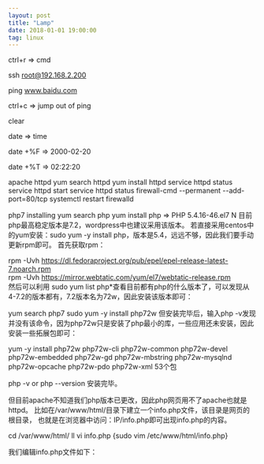 ```yaml
---
layout: post
title: "Lamp"
date: 2018-01-01 19:00:00
tag: linux
---
```


ctrl+r => cmd

ssh root@192.168.2.200

ping www.baidu.com

ctrl+c => jump out of ping

clear

date => time

date +%F => 2000-02-20

date +%T => 02:22:20

apache httpd
yum search httpd
yum install httpd
service httpd status
service httpd start
service httpd status
firewall-cmd --permanent --add-port=80/tcp
systemctl restart firewalld

php7 installing
yum search php
yum install php => PHP  5.4.16-46.el7
N
目前php最高稳定版本是7.2，wordpress中也建议采用该版本。
若直接采用centos中的yum安装：sudo yum -y install php，版本是5.4，远远不够，因此我们要手动更新rpm即可。
首先获取rpm：

rpm -Uvh https://dl.fedoraproject.org/pub/epel/epel-release-latest-7.noarch.rpm   
rpm -Uvh https://mirror.webtatic.com/yum/el7/webtatic-release.rpm    
然后可以利用 sudo yum list php*查看目前都有php的什么版本了，可以发现从4-7.2的版本都有，7.2版本名为72w，因此安装该版本即可：

yum search php7
sudo yum -y install php72w
但安装完毕后，输入php -v发现并没有该命令，因为php72w只是安装了php最小的库，一些应用还未安装，因此安装一些拓展包即可：

yum -y install php72w php72w-cli php72w-common php72w-devel php72w-embedded
php72w-gd php72w-mbstring php72w-mysqlnd php72w-opcache php72w-pdo php72w-xml
53个包

php -v
or
php --version
安装完毕。

但目前apache不知道我们php版本已更改，因此php网页用不了apache也就是httpd。
比如在/var/www/html/目录下建立一个info.php文件，该目录是网页的根目录，
也就是在浏览器中访问：IP/info.php即可出现info.php的内容。

cd /var/www/html/
ll
vi info.php   {sudo vim /etc/www/html/info.php}

我们编辑info.php文件如下：
<?php
phpinfo();
然后输入内容并保存：
在浏览器输入IP/info.php，发现找不到该页面。因为说过apache不知道我们改了php版本，导致解析失败。
service httpd restart
然后重新在浏览器中输入IP/info.php

还可以修改apache的配置文件：
首先，找到php的配置文件：php.ini，利用find命令：
sudo find / -name php.ini
通常情况下位于/etc中，也就是/etc/php.ini。

然后找到apache的配置文件：httpd.conf
sudo find / -name httpd.conf
位置如下：
/etc/httpd/conf/httpd.conf
然后修改该文件，在该文件最后一行加上：

PHPIniDir /etc/php.ini
表示告诉apache，php的配置信息文件。
然后重新在浏览器中输入IP/info.php
